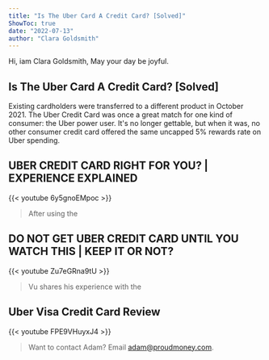 ```yaml
---
title: "Is The Uber Card A Credit Card? [Solved]"
ShowToc: true 
date: "2022-07-13"
author: "Clara Goldsmith" 
---
```


Hi, iam Clara Goldsmith, May your day be joyful.
## Is The Uber Card A Credit Card? [Solved]
Existing cardholders were transferred to a different product in October 2021. The Uber Credit Card was once a great match for one kind of consumer: the Uber power user. It's no longer gettable, but when it was, no other consumer credit card offered the same uncapped 5% rewards rate on Uber spending.

## UBER CREDIT CARD RIGHT FOR YOU? | EXPERIENCE EXPLAINED
{{< youtube 6y5gnoEMpoc >}}
>After using the 

## DO NOT GET UBER CREDIT CARD UNTIL YOU WATCH THIS | KEEP IT OR NOT?
{{< youtube Zu7eGRna9tU >}}
>Vu shares his experience with the 

## Uber Visa Credit Card Review
{{< youtube FPE9VHuyxJ4 >}}
>Want to contact Adam? Email adam@proudmoney.com.

